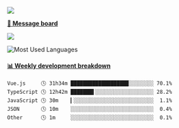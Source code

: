 [![](https://count.getloli.com/get/@SmaIIstars.github.readme)](https://count.getloli.com/)


[**💬 Message board**](https://chat.getloli.com/room/@SmaIIstars.github)

[![](https://chat.getloli.com/room/@SmaIIstars.github/svg?width=600&height=100&limit=20&theme=light&fontSize=14)](https://chat.getloli.com/room/@SmaIIstars.github)


![Most Used Languages](https://github-readme-stats.vercel.app/api/top-langs/?username=SmaIIstars&theme=dark&layout=compact)

<!-- waka-box start -->
#### <a href="https://gist.github.com/e31f5e1b7a15ee54e2fc8fca68aa5e2b" target="_blank">📊 Weekly development breakdown</a>
```text
Vue.js     🕓 31h34m ██████████████████▉░░░░░░░░ 70.1%
TypeScript 🕓 12h42m ███████▌░░░░░░░░░░░░░░░░░░░ 28.2%
JavaScript 🕓 30m    ▎░░░░░░░░░░░░░░░░░░░░░░░░░░  1.1%
JSON       🕓 10m    ░░░░░░░░░░░░░░░░░░░░░░░░░░░  0.4%
Other      🕓 1m     ░░░░░░░░░░░░░░░░░░░░░░░░░░░  0.1%
```
<!-- Powered by https://github.com/YouEclipse/waka-box-go . -->
<!-- waka-box end -->
